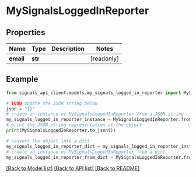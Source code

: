 # MySignalsLoggedInReporter


## Properties

Name | Type | Description | Notes
------------ | ------------- | ------------- | -------------
**email** | **str** |  | [readonly] 

## Example

```python
from signals_api_client.models.my_signals_logged_in_reporter import MySignalsLoggedInReporter

# TODO update the JSON string below
json = "{}"
# create an instance of MySignalsLoggedInReporter from a JSON string
my_signals_logged_in_reporter_instance = MySignalsLoggedInReporter.from_json(json)
# print the JSON string representation of the object
print(MySignalsLoggedInReporter.to_json())

# convert the object into a dict
my_signals_logged_in_reporter_dict = my_signals_logged_in_reporter_instance.to_dict()
# create an instance of MySignalsLoggedInReporter from a dict
my_signals_logged_in_reporter_from_dict = MySignalsLoggedInReporter.from_dict(my_signals_logged_in_reporter_dict)
```
[[Back to Model list]](../README.md#documentation-for-models) [[Back to API list]](../README.md#documentation-for-api-endpoints) [[Back to README]](../README.md)


